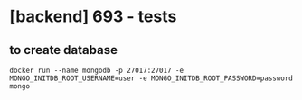 # [backend] 693 - tests

## to create database
```shell
docker run --name mongodb -p 27017:27017 -e MONGO_INITDB_ROOT_USERNAME=user -e MONGO_INITDB_ROOT_PASSWORD=password mongo
```